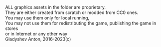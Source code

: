 ALL graphics assets in the folder are proprietary.  
They are either created from scratch or modded from CC0 ones.  
You may use them only for local running,  
You may not use them for redistributing the game, publishing the game in stores  
or in Internet or any other way  
Gladyshev Anton, 2016-2023(c)
